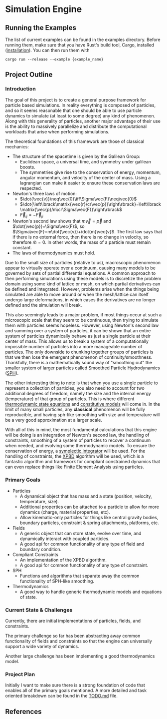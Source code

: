 # Simulation Engine

## Running the Examples
The list of current examples can be found in the examples directory. Before running them, make sure that you have Rust's build tool, Cargo, installed ([installation](https://www.rust-lang.org/tools/install)). You can then run them with 
```console
cargo run --release --example {example_name}
```

## Project Outline

### Introduction

The goal of this project is to create a general purpose framework for particle based simulations. In reality everything is composed of particles, and so it seems reasonable that one should be able to use particle dynamics to simulate (at least to some degree) any kind of phenomenon. Along with this generality of particles, another major advantage of their use is the ability to massively parallelize and distribute the computational workloads that arise when performing simulations.

The theoretical foundations of this framework are those of classical mechanics:
- The structure of the spacetime is given by the Galilean Group:
    - Euclidean space, a universal time, and symmetry under galilean boosts.
    - The symmetries give rise to the conservation of energy, momentum, angular momentum, and velocity of the center of mass. Using a lagrangian can make it easier to ensure these conservation laws are respected.
- Newton's three laws of motion:
    - $\dot{\vec{v}}\neq\vec{0}\iff\Sigma\vec{F}\neq\vec{0}$
    - $\dot{\left\lbrack\matrix{\vec{r}\cr\vec{p}}\right\rbrack}=\left\lbrack\matrix{\vec{p}/m\cr\Sigma\vec{F}}\right\rbrack$
    - $\vec{F} _{ij}=-\vec{F} _{ji}$
- Newton's second law shows that $m\vec{v}=\vec{p}$ and $\dot{\vec{p}}=\Sigma\vec{F}$, so $\Sigma\vec{F}=m\dot{\vec{v}}+\dot{m}\vec{v}$. The first law says that if there is no external force, then there is no change in velocity, so therefore $\dot{m}=0$. In other words, the mass of a particle must remain constant.
- The laws of thermodynamics must hold.

Due to the small size of particles (relative to us), macroscopic phenomenon appear to virtually operate over a continuum, causing many models to be governed by sets of partial differential equations. A common approach to then performing simulations using these models is to discretize the problem domain using some kind of lattice or mesh, on which partial derivatives can be defined and integrated. However, problems arise when the things being simulated are able to move around or when the mesh/lattice can itself undergo large deformations, in which cases the derivatives are no longer defined and the simulation will break.

This also seemingly leads to a major problem, if most things occur at such a microscopic scale that they seem to be continuous, then trying to simulate them with particles seems hopeless. However, using Newton's second law and summing over a system of particles, it can be shown that an entire system of particles dynamically behave as just a single particle at their center of mass. This allows us to break a system of a computationally impossible number of particles into a more manageable number of particles. The only downside to chunking together groups of particles is that we then lose the emergent phenomenon of continuity/smoothness. Thankfully, there is a mathematically sound way of "smoothing out" the smaller system of larger particles called Smoothed Particle Hydrodynamics ([SPH](https://en.wikipedia.org/wiki/Smoothed-particle_hydrodynamics)).

The other interesting thing to note is that when you use a single particle to represent a collection of particles, you also need to account for two additional degrees of freedom, namely the size and the internal energy (temperature) of that group of particles. This is where different [thermodynamic state equations](https://en.wikipedia.org/wiki/Equation_of_state) and [constitutive models](https://en.wikipedia.org/wiki/Constitutive_equation) will come in. In the limit of many small particles, any **classical** phenomenon will be fully reproducible, and having sph-like smoothing with size and temperature will be a very good approximation at a larger scale.

With all of this in mind, the most fundamental calculations that this engine will be doing is an integration of Newton's second law, the handling of constraints, smoothing of a system of particles to recover a continuum when needed, and evolving some thermodynamic models. To ensure the conservation of energy, a [symplectic integrator](https://en.wikipedia.org/wiki/Symplectic_integrator) will be used. For the handling of constraints, the [XPBD](https://doi.org/10.1145/2994258.2994272) algorithm will be used, which is a fantastic algorithm and framework for compliant constrained dynamics that can even replace things like Finite Element Analysis using particles.

### Primary Goals

- Particles
    - A dynamical object that has mass and a state (position, velocity, temperature, size).
    - Additional properties can be attached to a particle to allow for more dynamics (charge, material properties, etc).
    - Allow kinematic-only particles for things like central gravity bodies, boundary particles, constraint & spring attachments, platforms, etc.
- Fields
    - A generic object that can store state, evolve over time, and dynamically interact with coupled particles.
    - A good api for common functionality of any type of field and boundary condition.
- Compliant Constraints
    - An implementation of the XPBD algorithm.
    - A good api for common functionality of any type of constraint.
- SPH
    - Functions and algorithms that separate away the common functionality of SPH-like smoothing.
- Thermodynamics
    - A good way to handle generic thermodynamic models and equations of state.

### Current State & Challenges

Currently, there are initial implementations of particles, fields, and constraints.

The primary challenge so far has been abstracting away common functionality of fields and constraints so that the engine can universally support a wide variety of dynamics.

Another large challenge has been implementing a good thermodynamics model.

### Project Plan

Initially I want to make sure there is a strong foundation of code that enables all of the primary goals mentioned. A more detailed and task oriented breakdown can be found in the [TODO.md](./TODO.md) file.

## References